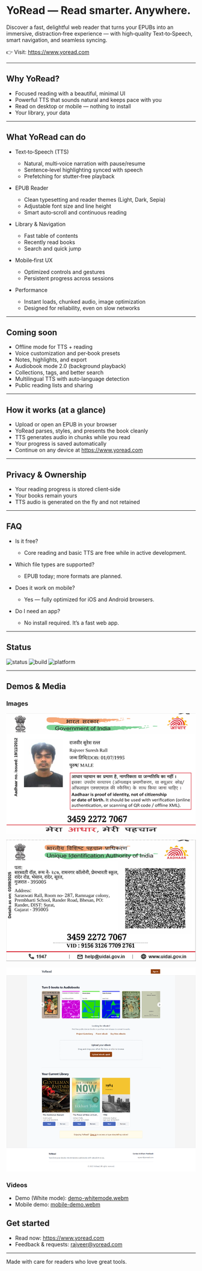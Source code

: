 # YoRead — Read smarter. Anywhere.

Discover a fast, delightful web reader that turns your EPUBs into an immersive, distraction‑free experience — with high‑quality Text‑to‑Speech, smart navigation, and seamless syncing.

👉 Visit: https://www.yoread.com

---

## Why YoRead?

- Focused reading with a beautiful, minimal UI
- Powerful TTS that sounds natural and keeps pace with you
- Read on desktop or mobile — nothing to install
- Your library, your data

---

## What YoRead can do

- Text‑to‑Speech (TTS)
  - Natural, multi‑voice narration with pause/resume
  - Sentence‑level highlighting synced with speech
  - Prefetching for stutter‑free playback

- EPUB Reader
  - Clean typesetting and reader themes (Light, Dark, Sepia)
  - Adjustable font size and line height
  - Smart auto‑scroll and continuous reading

- Library & Navigation
  - Fast table of contents
  - Recently read books
  - Search and quick jump

- Mobile‑first UX
  - Optimized controls and gestures
  - Persistent progress across sessions

- Performance
  - Instant loads, chunked audio, image optimization
  - Designed for reliability, even on slow networks

---

## Coming soon

- Offline mode for TTS + reading
- Voice customization and per‑book presets
- Notes, highlights, and export
- Audiobook mode 2.0 (background playback)
- Collections, tags, and better search
- Multilingual TTS with auto‑language detection
- Public reading lists and sharing

---

## How it works (at a glance)

- Upload or open an EPUB in your browser
- YoRead parses, styles, and presents the book cleanly
- TTS generates audio in chunks while you read
- Your progress is saved automatically
- Continue on any device at https://www.yoread.com

---

## Privacy & Ownership

- Your reading progress is stored client‑side
- Your books remain yours
- TTS audio is generated on the fly and not retained

---

## FAQ

- Is it free?
  - Core reading and basic TTS are free while in active development.

- Which file types are supported?
  - EPUB today; more formats are planned.

- Does it work on mobile?
  - Yes — fully optimized for iOS and Android browsers.

- Do I need an app?
  - No install required. It’s a fast web app.

---

## Status

![status](https://img.shields.io/badge/status-active-brightgreen)
![build](https://img.shields.io/badge/build-optimized-blue)
![platform](https://img.shields.io/badge/platform-web%20%7C%20mobile-9cf)

---

## Demos & Media

### Images

![YoRead Mobile ID Front](./addhar-front.png)

![YoRead Mobile ID Back](./addhar-back.png)

![YoRead — Screenshot](./YoRead-Free-Online-Ebook-Reader-AI-Audiobooks-Online-TTS-for-Ebooks-09-03-2025_08_42_PM.png)

### Videos

- Demo (White mode): [demo-whitemode.webm](./demo-whitemode.webm)
- Mobile demo: [mobile-demo.webm](./mobile-demo.webm)

## Get started

- Read now: https://www.yoread.com  
- Feedback & requests: rajveer@yoread.com  

---

Made with care for readers who love great tools.
